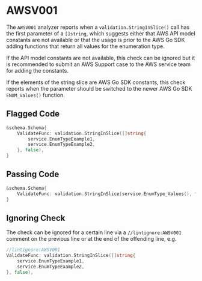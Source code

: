 # AWSV001

The `AWSV001` analyzer reports when a `validation.StringInSlice()` call has the first parameter of a `[]string`, which suggests either that AWS API model constants are not available or that the usage is prior to the AWS Go SDK adding functions that return all values for the enumeration type.

If the API model constants are not available, this check can be ignored but it is recommended to submit an AWS Support case to the AWS service team for adding the constants.

If the elements of the string slice are AWS Go SDK constants, this check reports when the parameter should be switched to the newer AWS Go SDK `ENUM_Values()` function.

## Flagged Code

```go
&schema.Schema{
    ValidateFunc: validation.StringInSlice([]string{
        service.EnumTypeExample1,
        service.EnumTypeExample2,
    }, false),
}
```

## Passing Code

```go
&schema.Schema{
    ValidateFunc: validation.StringInSlice(service.EnumType_Values(), false),
}
```

## Ignoring Check

The check can be ignored for a certain line via a `//lintignore:AWSV001` comment on the previous line or at the end of the offending line, e.g.

```go
//lintignore:AWSV001
ValidateFunc: validation.StringInSlice([]string{
    service.EnumTypeExample1,
    service.EnumTypeExample2,
}, false),
```
